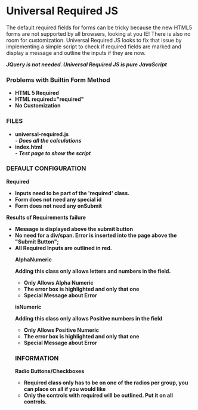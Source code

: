 <h1>Universal Required JS</h1>

<p>The default required fields for forms can be tricky because the new HTML5 forms are not supported by all browsers, looking at you IE! There is also no room for customization. Universal Required JS looks to fix that issue by implementing a simple script to check if required fields are marked and display a message and outline the inputs if they are now.</p>

<i><b>JQuery is not needed. Universal Required JS is pure JavaScript<b/></i>
<h3>Problems with Builtin Form Method</h3>
<ul>
    <li>HTML 5 Required</li>
    <li>HTML required="required"</li>
    <li>No Customization</li>
</ul>
	
<h3>FILES</h3>
<ul>
    <li>universal-required.js<br/>
    	<i>- Does all the calculations</i></li>
    <li>index.html<br/>
    	<i>- Test page to show the script</i></li>
</ul>

<h3>DEFAULT CONFIGURATION</h3>
<b>Required<b>
<ul>
    <li>Inputs need to be part of the 'required' class.</li>
	<li>Form does not need any special id</li>
	<li>Form does not need any onSubmit</li>
</ul>
<b>Results of Requirements failure</b>
<ul>
    <li>Message is displayed above the submit button</li>
    <li>No need for a div/span. Error is inserted into the page above the "Submit Button";
	<li>All Required Inputs are outlined in red.</li>
	
<b>AlphaNumeric</b>
<p>Adding this class only allows letters and numbers in the field.</p>
<ul>
    <li>Only Allows Alpha Numeric</li>
    <li>The error box is highlighted and only that one</li>
    <li>Special Message about Error</li>
</ul>

<b>isNumeric</b>
<p>Adding this class only allows Positive numbers in the field</p>
<ul>
    <li>Only Allows Positive Numeric</li>
    <li>The error box is highlighted and only that one</li>
    <li>Special Message about Error</li>
</ul>


	
<h3>INFORMATION</h3>
<b>Radio Buttons/Checkboxes</b>
<ul>
	<li>Required class only has to be on one of the radios per group, you can place on all if you would like</li>
    <li>Only the controls with required will be outlined. Put it on all controls.</li>
</ul>
	
